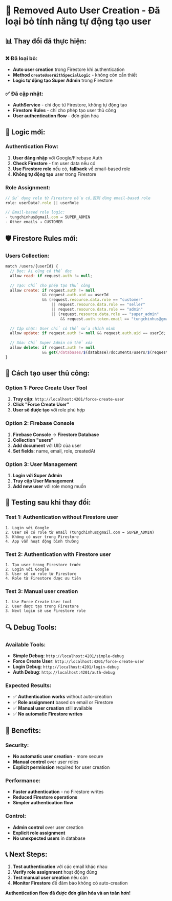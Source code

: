 # 🚫 Removed Auto User Creation - Đã loại bỏ tính năng tự động tạo user

## 📊 **Thay đổi đã thực hiện:**

### **❌ Đã loại bỏ:**
- **Auto user creation** trong Firestore khi authentication
- **Method `createUserWithSpecialLogic`** - không còn cần thiết
- **Logic tự động tạo Super Admin** trong Firestore

### **✅ Đã cập nhật:**
- **AuthService** - chỉ đọc từ Firestore, không tự động tạo
- **Firestore Rules** - chỉ cho phép tạo user thủ công
- **User authentication flow** - đơn giản hóa

## 🔧 **Logic mới:**

### **Authentication Flow:**
1. **User đăng nhập** với Google/Firebase Auth
2. **Check Firestore** - tìm user data nếu có
3. **Use Firestore role** nếu có, **fallback** về email-based role
4. **Không tự động tạo** user trong Firestore

### **Role Assignment:**
```typescript
// Sử dụng role từ Firestore nếu có,否则 dùng email-based role
role: userData?.role || userRole

// Email-based role logic:
- tungchinhus@gmail.com → SUPER_ADMIN
- Other emails → CUSTOMER
```

## 🛡️ **Firestore Rules mới:**

### **Users Collection:**
```javascript
match /users/{userId} {
  // Đọc: Ai cũng có thể đọc
  allow read: if request.auth != null;
  
  // Tạo: Chỉ cho phép tạo thủ công
  allow create: if request.auth != null 
                && request.auth.uid == userId
                && (request.resource.data.role == "customer" 
                    || request.resource.data.role == "seller"
                    || request.resource.data.role == "admin"
                    || (request.resource.data.role == "super_admin" 
                        && request.auth.token.email == "tungchinhus@gmail.com"));
  
  // Cập nhật: User chỉ có thể sửa chính mình
  allow update: if request.auth != null && request.auth.uid == userId;
  
  // Xóa: Chỉ Super Admin có thể xóa
  allow delete: if request.auth != null 
                && get(/databases/$(database)/documents/users/$(request.auth.uid)).data.role == "super_admin";
}
```

## 🎯 **Cách tạo user thủ công:**

### **Option 1: Force Create User Tool**
1. **Truy cập**: `http://localhost:4201/force-create-user`
2. **Click "Force Create User"**
3. **User sẽ được tạo** với role phù hợp

### **Option 2: Firebase Console**
1. **Firebase Console** → **Firestore Database**
2. **Collection "users"**
3. **Add document** với UID của user
4. **Set fields**: name, email, role, createdAt

### **Option 3: User Management**
1. **Login với Super Admin**
2. **Truy cập User Management**
3. **Add new user** với role mong muốn

## 📱 **Testing sau khi thay đổi:**

### **Test 1: Authentication without Firestore user**
```
1. Login với Google
2. User sẽ có role từ email (tungchinhus@gmail.com → SUPER_ADMIN)
3. Không có user trong Firestore
4. App vẫn hoạt động bình thường
```

### **Test 2: Authentication with Firestore user**
```
1. Tạo user trong Firestore trước
2. Login với Google
3. User sẽ có role từ Firestore
4. Role từ Firestore được ưu tiên
```

### **Test 3: Manual user creation**
```
1. Use Force Create User tool
2. User được tạo trong Firestore
3. Next login sẽ use Firestore role
```

## 🔍 **Debug Tools:**

### **Available Tools:**
- **Simple Debug**: `http://localhost:4201/simple-debug`
- **Force Create User**: `http://localhost:4201/force-create-user`
- **Login Debug**: `http://localhost:4201/login-debug`
- **Auth Debug**: `http://localhost:4201/auth-debug`

### **Expected Results:**
- ✅ **Authentication works** without auto-creation
- ✅ **Role assignment** based on email or Firestore
- ✅ **Manual user creation** still available
- ✅ **No automatic Firestore writes**

## 🚀 **Benefits:**

### **Security:**
- **No automatic user creation** - more secure
- **Manual control** over user roles
- **Explicit permission** required for user creation

### **Performance:**
- **Faster authentication** - no Firestore writes
- **Reduced Firestore operations**
- **Simpler authentication flow**

### **Control:**
- **Admin control** over user creation
- **Explicit role assignment**
- **No unexpected users** in database

## 📞 **Next Steps:**

1. **Test authentication** với các email khác nhau
2. **Verify role assignment** hoạt động đúng
3. **Test manual user creation** nếu cần
4. **Monitor Firestore** để đảm bảo không có auto-creation

**Authentication flow đã được đơn giản hóa và an toàn hơn!**
